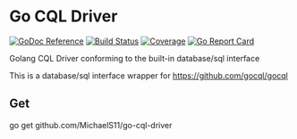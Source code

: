 # Go CQL Driver

[![GoDoc Reference](https://godoc.org/github.com/MichaelS11/go-cql-driver?status.svg)](http://godoc.org/github.com/MichaelS11/go-cql-driver)
[![Build Status](https://travis-ci.org/MichaelS11/go-cql-driver.svg)](https://travis-ci.org/MichaelS11/go-cql-driver)
[![Coverage](https://codecov.io/gh/MichaelS11/go-cql-driver/branch/master/graph/badge.svg)](https://codecov.io/gh/MichaelS11/go-cql-driver)
[![Go Report Card](https://goreportcard.com/badge/github.com/MichaelS11/go-cql-driver)](https://goreportcard.com/report/github.com/MichaelS11/go-cql-driver)

Golang CQL Driver conforming to the built-in database/sql interface

This is a database/sql interface wrapper for https://github.com/gocql/gocql

## Get

go get github.com/MichaelS11/go-cql-driver
